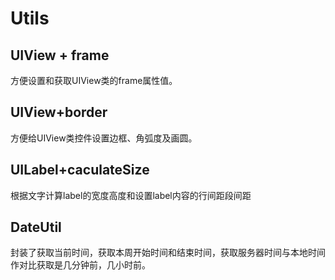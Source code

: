 # Utils

## UIView + frame 
方便设置和获取UIView类的frame属性值。

## UIView+border
方便给UIView类控件设置边框、角弧度及画圆。

## UILabel+caculateSize
根据文字计算label的宽度高度和设置label内容的行间距段间距

## DateUtil
封装了获取当前时间，获取本周开始时间和结束时间，获取服务器时间与本地时间作对比获取是几分钟前，几小时前。
